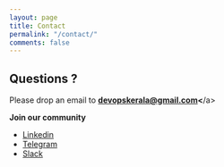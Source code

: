 ```yaml
---
layout: page
title: Contact
permalink: "/contact/"
comments: false
---
```


## Questions ? 

Please drop an email to <a href="mailto:devopskerala@gmail.com">**devopskerala@gmail.com<**/a>

<strong>Join our community</strong>

- [Linkedin](https://www.linkedin.com/company/devopsmalayalam)
- [Telegram](#)
- [Slack](#)


<!--
<form action="https://formspree.io/{{site.email}}" method="POST">    
<p class="mb-4">Thank you for your interest in getting in touch with us. Please send your message here. We will reply as soon as possible!</p>
<div class="form-group row">
<div class="col-md-6">
<input class="form-control" type="text" name="name" placeholder="Name*" required>
</div>
<div class="col-md-6">
<input class="form-control" type="email" name="_replyto" placeholder="E-mail Address*" required>
</div>
</div>
<textarea rows="8" class="form-control mb-3" name="message" placeholder="Message*" required></textarea>    
<input class="btn btn-dark" type="submit" value="Send">
</form>
-->